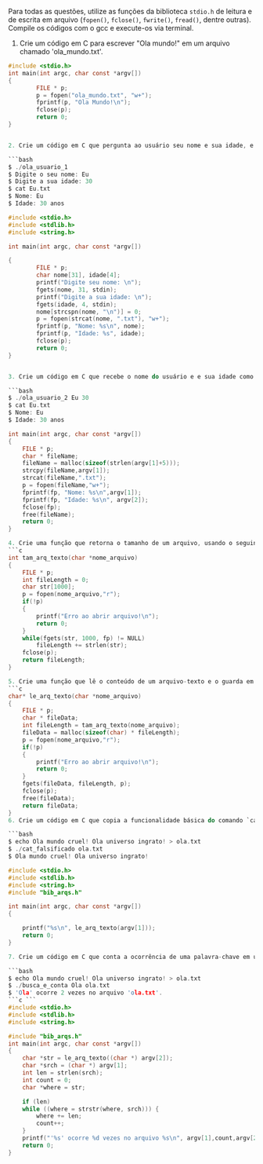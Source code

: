 Para todas as questões, utilize as funções da biblioteca `stdio.h` de leitura e de escrita em arquivo (`fopen()`, `fclose()`, `fwrite()`, `fread()`, dentre outras). Compile os códigos com o gcc e execute-os via terminal.

1. Crie um código em C para escrever "Ola mundo!" em um arquivo chamado 'ola_mundo.txt'.
```c
#include <stdio.h>
int main(int argc, char const *argv[])
{
        FILE * p;
        p = fopen("ola_mundo.txt", "w+");
        fprintf(p, "Ola Mundo!\n");
        fclose(p);
        return 0;
}


2. Crie um código em C que pergunta ao usuário seu nome e sua idade, e escreve este conteúdo em um arquivo com o seu nome e extensão '.txt'. Por exemplo, considerando que o código criado recebeu o nome de 'ola_usuario_1':

```bash
$ ./ola_usuario_1
$ Digite o seu nome: Eu
$ Digite a sua idade: 30
$ cat Eu.txt
$ Nome: Eu
$ Idade: 30 anos
```
```c
#include <stdio.h>
#include <stdlib.h>
#include <string.h>

int main(int argc, char const *argv[])

{
        FILE * p;
        char nome[31], idade[4];
        printf("Digite seu nome: \n");
        fgets(nome, 31, stdin);
        printf("Digite a sua idade: \n");
        fgets(idade, 4, stdin);
        nome[strcspn(nome, "\n")] = 0;
        p = fopen(strcat(nome, ".txt"), "w+");
        fprintf(p, "Nome: %s\n", nome);
        fprintf(p, "Idade: %s", idade);
        fclose(p);
        return 0;
}


3. Crie um código em C que recebe o nome do usuário e e sua idade como argumentos de entrada (usando as variáveis `argc` e `*argv[]`), e escreve este conteúdo em um arquivo com o seu nome e extensão '.txt'. Por exemplo, considerando que o código criado recebeu o nome de 'ola_usuario_2':

```bash
$ ./ola_usuario_2 Eu 30
$ cat Eu.txt
$ Nome: Eu
$ Idade: 30 anos
```
```c
int main(int argc, char const *argv[])
{
	FILE * p;
	char * fileName;
	fileName = malloc(sizeof(strlen(argv[1]+5)));
	strcpy(fileName,argv[1]);
	strcat(fileName,".txt");
	p = fopen(fileName,"w+");
	fprintf(fp, "Nome: %s\n",argv[1]);
	fprintf(fp, "Idade: %s\n", argv[2]);
	fclose(fp);
	free(fileName);
	return 0;
}

4. Crie uma função que retorna o tamanho de um arquivo, usando o seguinte protótipo: `int tam_arq_texto(char *nome_arquivo);` Salve esta função em um arquivo separado chamado 'bib_arqs.c'. Salve o protótipo em um arquivo chamado 'bib_arqs.h'. Compile 'bib_arqs.c' para gerar o objeto 'bib_arqs.o'.
```c
int tam_arq_texto(char *nome_arquivo)
{
	FILE * p;
	int fileLength = 0;
	char str[1000];
	p = fopen(nome_arquivo,"r");
	if(!p)
	{
		printf("Erro ao abrir arquivo!\n");
		return 0;
	}
	while(fgets(str, 1000, fp) != NULL)
		fileLength += strlen(str);
	fclose(p);
	return fileLength;
}

5. Crie uma função que lê o conteúdo de um arquivo-texto e o guarda em uma string, usando o seguinte protótipo: `char* le_arq_texto(char *nome_arquivo);` Repare que o conteúdo do arquivo é armazenado em um vetor interno à função, e o endereço do vetor é retornado ao final. (Se você alocar este vetor dinamicamente, lembre-se de liberar a memória dele quando acabar o seu uso.) Salve esta função no mesmo arquivo da questão 4, chamado 'bib_arqs.c'. Salve o protótipo no arquivo 'bib_arqs.h'. Compile 'bib_arqs.c' novamente para gerar o objeto 'bib_arqs.o'.
```c
char* le_arq_texto(char *nome_arquivo)
{
	FILE * p;
	char * fileData;
	int fileLength = tam_arq_texto(nome_arquivo);
	fileData = malloc(sizeof(char) * fileLength);
	p = fopen(nome_arquivo,"r");
	if(!p)
	{
		printf("Erro ao abrir arquivo!\n");
		return 0;
	}
	fgets(fileData, fileLength, p);
	fclose(p);
	free(fileData);
	return fileData;
}
6. Crie um código em C que copia a funcionalidade básica do comando `cat`: escrever o conteúdo de um arquivo-texto no terminal. Reaproveite as funções já criadas nas questões anteriores. Por exemplo, considerando que o código criado recebeu o nome de 'cat_falsificado':

```bash
$ echo Ola mundo cruel! Ola universo ingrato! > ola.txt
$ ./cat_falsificado ola.txt
$ Ola mundo cruel! Ola universo ingrato!
```
```c
#include <stdio.h>
#include <stdlib.h>
#include <string.h>
#include "bib_arqs.h"

int main(int argc, char const *argv[])
{

	printf("%s\n", le_arq_texto(argv[1]));
	return 0;
}

7. Crie um código em C que conta a ocorrência de uma palavra-chave em um arquivo-texto, e escreve o resultado no terminal. Reaproveite as funções já criadas nas questões anteriores. Por exemplo, considerando que o código criado recebeu o nome de 'busca_e_conta':

```bash
$ echo Ola mundo cruel! Ola universo ingrato! > ola.txt
$ ./busca_e_conta Ola ola.txt
$ 'Ola' ocorre 2 vezes no arquivo 'ola.txt'.
```c ```
#include <stdio.h>
#include <stdlib.h>
#include <string.h>

#include "bib_arqs.h"
int main(int argc, char const *argv[])
{
	char *str = le_arq_texto((char *) argv[2]);
	char *srch = (char *) argv[1];
	int len = strlen(srch);
	int count = 0;
	char *where = str;

	if (len)
    while ((where = strstr(where, srch))) {
        where += len;
        count++;
    }
    printf("'%s' ocorre %d vezes no arquivo %s\n", argv[1],count,argv[2]);
	return 0;
}

